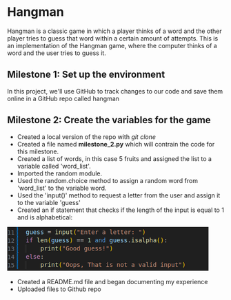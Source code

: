 # Hangman

Hangman is a classic game in which a player thinks of a word and the other player tries to guess that word within a certain amount of attempts. This is an implementation of the Hangman game, where the computer thinks of a word and the user tries to guess it.

## Milestone 1: Set up the environment

In this project, we'll use GitHub to track changes to our code and save them online in a GitHub repo called hangman

## Milestone 2: Create the variables for the game

* Created a local version of the repo with *git clone*
* Created a file named **milestone_2.py** which will contrain the code for this milestone.
* Created a list of words, in this case 5 fruits and assigned the list to a variable called 'word_list'.
* Imported the random module.
* Used the random.choice method to assign a random word from 'word_list' to the variable word.
* Used the 'input()' method to request a letter from the user and assign it to the variable 'guess'
* Created an if statement that checks if the length of the input is equal to 1 and is alphabetical:

![Alt text](image-1.png)

* Created a README.md file and began documenting my experience
* Uploaded files to Github repo
